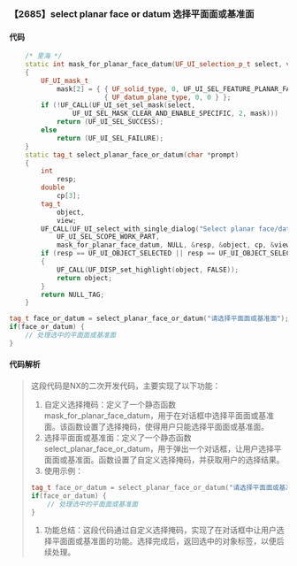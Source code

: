 ### 【2685】select planar face or datum 选择平面面或基准面

#### 代码

```cpp
    /* 里海 */  
    static int mask_for_planar_face_datum(UF_UI_selection_p_t select, void *type)  
    {  
        UF_UI_mask_t  
            mask[2] = { { UF_solid_type, 0, UF_UI_SEL_FEATURE_PLANAR_FACE },  
                        { UF_datum_plane_type, 0, 0 } };  
        if (!UF_CALL(UF_UI_set_sel_mask(select,  
                UF_UI_SEL_MASK_CLEAR_AND_ENABLE_SPECIFIC, 2, mask)))  
            return (UF_UI_SEL_SUCCESS);  
        else  
            return (UF_UI_SEL_FAILURE);  
    }  
    static tag_t select_planar_face_or_datum(char *prompt)  
    {  
        int  
            resp;  
        double  
            cp[3];  
        tag_t  
            object,  
            view;  
        UF_CALL(UF_UI_select_with_single_dialog("Select planar face/datum", prompt,  
            UF_UI_SEL_SCOPE_WORK_PART,  
            mask_for_planar_face_datum, NULL, &resp, &object, cp, &view));  
        if (resp == UF_UI_OBJECT_SELECTED || resp == UF_UI_OBJECT_SELECTED_BY_NAME)  
        {  
            UF_CALL(UF_DISP_set_highlight(object, FALSE));  
            return object;  
        }  
        return NULL_TAG;  
    }

```

```cpp
tag_t face_or_datum = select_planar_face_or_datum("请选择平面面或基准面");
if(face_or_datum) {
    // 处理选中的平面面或基准面
}

```

#### 代码解析

> 这段代码是NX的二次开发代码，主要实现了以下功能：
>
> 1. 自定义选择掩码：定义了一个静态函数mask_for_planar_face_datum，用于在对话框中选择平面面或基准面。该函数设置了选择掩码，使得用户只能选择平面面或基准面。
> 2. 选择平面面或基准面：定义了一个静态函数select_planar_face_or_datum，用于弹出一个对话框，让用户选择平面面或基准面。函数设置了自定义选择掩码，并获取用户的选择结果。
> 3. 使用示例：
>
> ```cpp
> tag_t face_or_datum = select_planar_face_or_datum("请选择平面面或基准面");
> if(face_or_datum) {
>     // 处理选中的平面面或基准面
> }
> ```
>
> 1. 功能总结：这段代码通过自定义选择掩码，实现了在对话框中让用户选择平面面或基准面的功能。选择完成后，返回选中的对象标签，以便后续处理。
>
